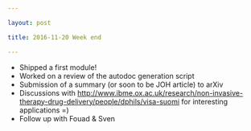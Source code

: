 ```yaml
---

layout: post

title: 2016-11-20 Week end

---
```



-   Shipped a first module!
-   Worked on a review of the autodoc generation script
-   Submission of a summary (or soon to be JOH article) to arXiv
-   Discussions with
    http://www.ibme.ox.ac.uk/research/non-invasive-therapy-drug-delivery/people/dphils/visa-suomi
    for interesting applications =)
-   Follow up with Fouad & Sven

